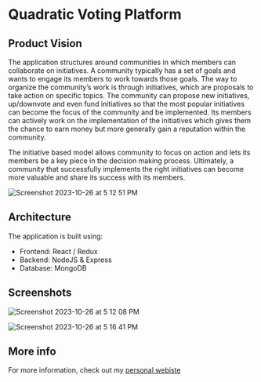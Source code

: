 # Quadratic Voting Platform

## Product Vision

The application structures around communities in which members can collaborate on initiatives. A community typically has a set of goals and wants to engage its members to work towards those goals. The way to organize the community’s work is through initiatives, which are proposals to take action on specific topics. The community can propose new initiatives, up/downvote and even fund initiatives so that the most popular initiatives can become the focus of the community and be implemented. Its members can actively work on the implementation of the initiatives which gives them the chance to earn money but more generally gain a reputation within the community.

The initiative based model allows community to focus on action and lets its members be a key piece in the decision making process. Ultimately, a community that successfully implements the right initiatives can become more valuable and share its success with its members. 

![Screenshot 2023-10-26 at 5 12 51 PM](https://github.com/elgrimpo/VotingReact/assets/95504808/b4796fda-821c-4d8a-a5ee-c2e64fb341c7)

## Architecture

The application is built using:
- Frontend: React / Redux
- Backend: NodeJS & Express
- Database: MongoDB

## Screenshots

![Screenshot 2023-10-26 at 5 12 08 PM](https://github.com/elgrimpo/VotingReact/assets/95504808/90397cf3-be9a-4582-ba76-2e5822587863)

![Screenshot 2023-10-26 at 5 16 41 PM](https://github.com/elgrimpo/VotingReact/assets/95504808/ccd1cb2c-f5b5-4660-b1fa-35e68194da30)

## More info

For more information, check out my [personal webiste](https://christophbiedermann.com/bottom-up-collaboration)
